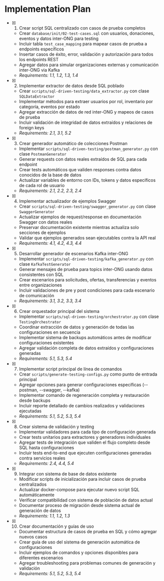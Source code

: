 # Implementation Plan

- [x] 1. Crear script SQL centralizado con casos de prueba completos
  - Crear `database/init/02-test-cases.sql` con usuarios, donaciones, eventos y datos inter-ONG para testing
  - Incluir tabla `test_case_mapping` para mapear casos de prueba a endpoints específicos
  - Insertar casos de éxito, error, validación y autorización para todos los endpoints REST
  - Agregar datos para simular organizaciones externas y comunicación inter-ONG via Kafka
  - _Requirements: 1.1, 1.2, 1.3, 1.4_

- [x] 2. Implementar extractor de datos desde SQL poblado





  - Crear `scripts/sql-driven-testing/data_extractor.py` con clase `SQLDataExtractor`
  - Implementar métodos para extraer usuarios por rol, inventario por categoría, eventos por estado
  - Agregar extracción de datos de red inter-ONG y mapeos de casos de prueba
  - Incluir validación de integridad de datos extraídos y relaciones de foreign keys
  - _Requirements: 2.1, 3.1, 5.2_

- [x] 3. Crear generador automático de colecciones Postman





  - Implementar `scripts/sql-driven-testing/postman_generator.py` con clase `PostmanGenerator`
  - Generar requests con datos reales extraídos de SQL para cada endpoint
  - Crear tests automáticos que validen responses contra datos conocidos de la base de datos
  - Actualizar variables de entorno con IDs, tokens y datos específicos de cada rol de usuario
  - _Requirements: 2.1, 2.2, 2.3, 2.4_

- [x] 4. Implementar actualizador de ejemplos Swagger





  - Crear `scripts/sql-driven-testing/swagger_generator.py` con clase `SwaggerGenerator`
  - Actualizar ejemplos de request/response en documentación Swagger con datos reales
  - Preservar documentación existente mientras actualiza solo secciones de ejemplos
  - Validar que ejemplos generados sean ejecutables contra la API real
  - _Requirements: 4.1, 4.2, 4.3, 4.4_

- [x] 5. Desarrollar generador de escenarios Kafka inter-ONG








  - Implementar `scripts/sql-driven-testing/kafka_generator.py` con clase `KafkaTestGenerator`
  - Generar mensajes de prueba para topics inter-ONG usando datos consistentes con SQL
  - Crear escenarios para solicitudes, ofertas, transferencias y eventos entre organizaciones
  - Incluir validaciones de pre y post condiciones para cada escenario de comunicación
  - _Requirements: 3.1, 3.2, 3.3, 3.4_

- [x] 6. Crear orquestador principal del sistema






  - Implementar `scripts/sql-driven-testing/orchestrator.py` con clase `TestingOrchestrator`
  - Coordinar extracción de datos y generación de todas las configuraciones en secuencia
  - Implementar sistema de backups automáticos antes de modificar configuraciones existentes
  - Agregar validación completa de datos extraídos y configuraciones generadas
  - _Requirements: 5.1, 5.3, 5.4_

- [x] 7. Implementar script principal de línea de comandos





  - Crear `scripts/generate-testing-configs.py` como punto de entrada principal
  - Agregar opciones para generar configuraciones específicas (--postman, --swagger, --kafka)
  - Implementar comando de regeneración completa y restauración desde backups
  - Incluir reporte detallado de cambios realizados y validaciones ejecutadas
  - _Requirements: 5.1, 5.2, 5.3, 5.4_

- [x] 8. Crear sistema de validación y testing





  - Implementar validadores para cada tipo de configuración generada
  - Crear tests unitarios para extractores y generadores individuales
  - Agregar tests de integración que validen el flujo completo desde SQL hasta configuraciones
  - Incluir tests end-to-end que ejecuten configuraciones generadas contra servicios reales
  - _Requirements: 2.4, 4.4, 5.4_

- [x] 9. Integrar con sistema de base de datos existente





  - Modificar scripts de inicialización para incluir casos de prueba centralizados
  - Actualizar docker-compose para ejecutar nuevo script SQL automáticamente
  - Verificar compatibilidad con sistema de población de datos actual
  - Documentar proceso de migración desde sistema actual de generación de datos
  - _Requirements: 1.1, 1.2, 1.3_

- [x] 10. Crear documentación y guías de uso





  - Documentar estructura de casos de prueba en SQL y cómo agregar nuevos casos
  - Crear guía de uso del sistema de generación automática de configuraciones
  - Incluir ejemplos de comandos y opciones disponibles para diferentes escenarios
  - Agregar troubleshooting para problemas comunes de generación y validación
  - _Requirements: 5.1, 5.2, 5.3, 5.4_